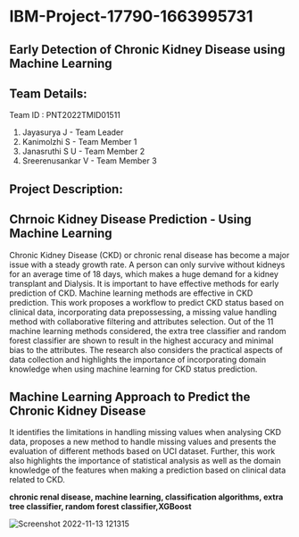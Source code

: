 # IBM-Project-17790-1663995731
## Early Detection of Chronic Kidney Disease using Machine Learning

## Team Details:

Team ID : PNT2022TMID01511
1. Jayasurya J - Team Leader
2. Kanimolzhi S - Team Member 1
3. Janasruthi S U - Team Member 2
4. Sreerenusankar V - Team Member 3

## Project Description: 

## Chrnoic Kidney Disease Prediction - Using Machine Learning

Chronic Kidney Disease (CKD) or chronic renal disease has become a major issue with a steady growth rate. A person can only survive without kidneys for an average time of 18 days, which makes a huge demand for a kidney transplant and Dialysis. It is important to have effective methods for early prediction of CKD. Machine learning methods are effective in CKD prediction. This work proposes a workflow to predict CKD status based on clinical data, incorporating data prepossessing, a missing value handling method with collaborative filtering and attributes selection. Out of the 11 machine learning methods considered, the extra tree classifier and random forest classifier are shown to result in the highest accuracy and minimal bias to the attributes. The research also considers the practical aspects of data collection and highlights the importance of incorporating domain knowledge when using machine learning for CKD status prediction.

## Machine Learning Approach to Predict the  Chronic Kidney Disease

It identifies the limitations in handling missing values when analysing CKD data, proposes a new method to handle missing values and presents the evaluation of different methods based on UCI dataset. Further, this work also highlights the importance of statistical analysis as well as the domain knowledge of the features when making a
prediction based on clinical data related to CKD.

**chronic renal disease, machine learning, classification algorithms, extra tree classifier, random forest classifier,XGBoost**

![Screenshot 2022-11-13 121315](https://user-images.githubusercontent.com/100985219/201509417-f7adca13-c2f8-4f1a-8a69-158e750362c4.jpg)
